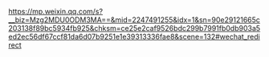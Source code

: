 https://mp.weixin.qq.com/s?__biz=Mzg2MDU0ODM3MA==&mid=2247491255&idx=1&sn=90e29121665c203138f89bc5934fb925&chksm=ce25e2caf9526bdc299b7991fb0db903a5ed2ec56df67ccf81da6d07b9251e1e39313336fae8&scene=132#wechat_redirect
